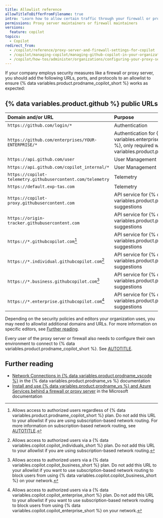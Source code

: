 ```yaml
---
title: Allowlist reference
allowTitleToDifferFromFilename: true
intro: 'Learn how to allow certain traffic through your firewall or proxy server for {% data variables.product.prodname_copilot_short %} to work as intended in your organization.'
permissions: Proxy server maintainers or firewall maintainers
versions:
  feature: copilot
topics:
  - Copilot
redirect_from:
  - /copilot/reference/proxy-server-and-firewall-settings-for-copilot
  - /copilot/managing-copilot/managing-github-copilot-in-your-organization/configuring-your-proxy-server-or-firewall-for-copilot
  - /copilot/how-tos/administer/organizations/configuring-your-proxy-server-or-firewall-for-copilot
---
```


If your company employs security measures like a firewall or proxy server, you should add the following URLs, ports, and protocols to an allowlist to ensure {% data variables.product.prodname_copilot_short %} works as expected:

## {% data variables.product.github %} public URLs

| Domain and/or URL                      | Purpose |
| :------------------------------------- | :--------------------------------- |
| `https://github.com/login/*`             | Authentication |
| `https://github.com/enterprises/YOUR-ENTERPRISE/*` | Authentication for {% data variables.enterprise.prodname_managed_users %}, only required with {% data variables.product.prodname_emus %} |
| `https://api.github.com/user`             | User Management |
| `https://api.github.com/copilot_internal/*` | User Management |
| `https://copilot-telemetry.githubusercontent.com/telemetry` | Telemetry |
| `https://default.exp-tas.com` | Telemetry |
| `https://copilot-proxy.githubusercontent.com` | API service for {% data variables.product.prodname_copilot_short %} suggestions |
| `https://origin-tracker.githubusercontent.com` | API service for {% data variables.product.prodname_copilot_short %} suggestions |
| `https://*.githubcopilot.com`[^1] | API service for {% data variables.product.prodname_copilot_short %} suggestions |
| `https://*.individual.githubcopilot.com`[^2] | API service for {% data variables.product.prodname_copilot_short %} suggestions |
| `https://*.business.githubcopilot.com`[^3] | API service for {% data variables.product.prodname_copilot_short %} suggestions |
| `https://*.enterprise.githubcopilot.com`[^4] | API service for {% data variables.product.prodname_copilot_short %} suggestions |

Depending on the security policies and editors your organization uses, you may need to allowlist additional domains and URLs. For more information on specific editors, see [Further reading](#further-reading).

Every user of the proxy server or firewall also needs to configure their own environment to connect to {% data variables.product.prodname_copilot_short %}. See [AUTOTITLE](/copilot/configuring-github-copilot/configuring-network-settings-for-github-copilot).

## Further reading

* [Network Connections in {% data variables.product.prodname_vscode %}](https://code.visualstudio.com/docs/setup/network) in the {% data variables.product.prodname_vs %} documentation
* [Install and use {% data variables.product.prodname_vs %} and Azure Services behind a firewall or proxy server](https://learn.microsoft.com/en-us/visualstudio/install/install-and-use-visual-studio-behind-a-firewall-or-proxy-server) in the Microsoft documentation

[^1]: Allows access to authorized users regardless of {% data variables.product.prodname_copilot_short %} plan. Do not add this URL to your allowlist if you are using subscription-based network routing. For more information on subscription-based network routing, see [AUTOTITLE](/copilot/managing-copilot/managing-copilot-for-your-enterprise/managing-access-to-copilot-in-your-enterprise/managing-github-copilot-access-to-your-enterprises-network).
[^2]: Allows access to authorized users via a {% data variables.copilot.copilot_individuals_short %} plan. Do not add this URL to your allowlist if you are using subscription-based network routing.
[^3]: Allows access to authorized users via a {% data variables.copilot.copilot_business_short %} plan. Do not add this URL to your allowlist if you want to use subscription-based network routing to block users from using {% data variables.copilot.copilot_business_short %} on your network.
[^4]: Allows access to authorized users via a {% data variables.copilot.copilot_enterprise_short %} plan. Do not add this URL to your allowlist if you want to use subscription-based network routing to block users from using {% data variables.copilot.copilot_enterprise_short %} on your network.
